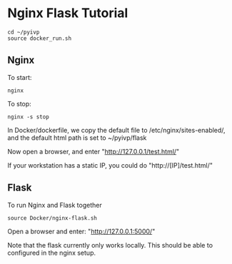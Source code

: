# Nginx Flask Tutorial

```
cd ~/pyivp
source docker_run.sh
```

## Nginx

To start:
```
nginx
```

To stop:
```
nginx -s stop
```

In Docker/dockerfile, we copy the default file to /etc/nginx/sites-enabled/, 
and the default html path is set to ~/pyivp/flask

Now open a browser, and enter "http://127.0.0.1/test.html/"

If your workstation has a static IP, you could do "http://[IP]/test.html/"

## Flask

To run Nginx and Flask together
```
source Docker/nginx-flask.sh
```

Open a browser and enter: "http://127.0.0.1:5000/"

Note that the flask currently only works locally. 
This should be able to configured in the nginx setup.

